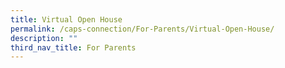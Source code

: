 ```yaml
---
title: Virtual Open House
permalink: /caps-connection/For-Parents/Virtual-Open-House/
description: ""
third_nav_title: For Parents
---
```

